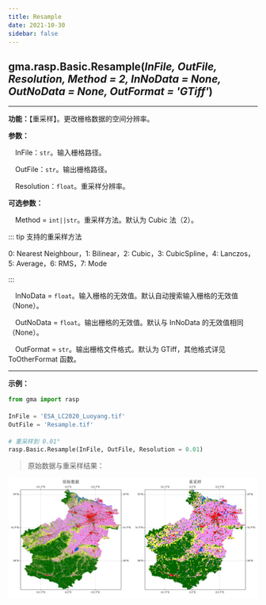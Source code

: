 ```yaml
---
title: Resample
date: 2021-10-30
sidebar: false
---
```


## gma.rasp.Basic.**Resample**(*InFile, OutFile, Resolution, Method = 2, InNoData = None, OutNoData = None, OutFormat = 'GTiff'*)

---

**功能：**【重采样】。更改栅格数据的空间分辨率。

**参数：** 

&emsp;InFile：`str`。输入栅格路径。

&emsp;OutFile：`str`。输出栅格路径。

&emsp;Resolution：`float`。重采样分辨率。

**可选参数：**

&emsp;Method = `int||str`。重采样方法。默认为 Cubic 法（2）。

::: tip 支持的重采样方法

0: Nearest Neighbour，1: Bilinear，2: Cubic，3: CubicSpline，4: Lanczos，5: Average，6: RMS，7: Mode

:::

&emsp;InNoData  = `float`。输入栅格的无效值。默认自动搜索输入栅格的无效值（None）。

&emsp;OutNoData  = `float`。输出栅格的无效值。默认与 InNoData 的无效值相同（None）。

&emsp;OutFormat  = `str`。输出栅格文件格式。默认为 GTiff，其他格式详见 ToOtherFormat 函数。

---

**示例：**

```python
from gma import rasp

InFile = 'ESA_LC2020_Luoyang.tif'
OutFile = 'Resample.tif'

# 重采样到 0.01°
rasp.Basic.Resample(InFile, OutFile, Resolution = 0.01)
```

> 原始数据与重采样结果：

![](/rasp/Resample.png)